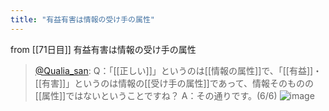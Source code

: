```yaml
---
title: "有益有害は情報の受け手の属性"
---
```


from [[71日目]]
有益有害は情報の受け手の属性
> [@Qualia_san](https://twitter.com/Qualia_san/status/1624765222862065664?s=20&t=uhPW8k9tDG1I3Kyz_7aIfg): Q：「[[正しい]]」というのは[[情報の属性]]で、「[[有益]]・[[有害]]」というのは情報の[[受け手の属性]]であって、情報そのものの[[属性]]ではないということですね？
> A：その通りです。(6/6)
> ![image](https://pbs.twimg.com/media/FoxTVQlaUAAl0QG.png)

